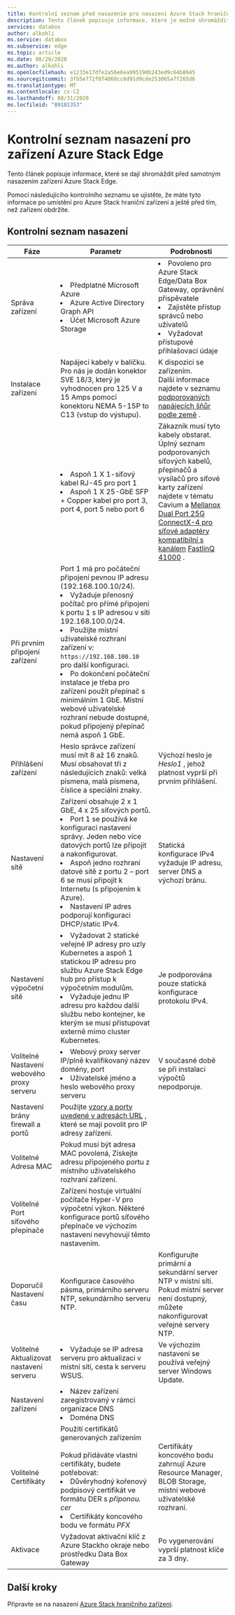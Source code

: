 ```yaml
---
title: Kontrolní seznam před nasazením pro nasazení Azure Stack hraniční zařízení | Microsoft Docs
description: Tento článek popisuje informace, které je možné shromáždit před nasazením Azure Stack hraničního zařízení.
services: databox
author: alkohli
ms.service: databox
ms.subservice: edge
ms.topic: article
ms.date: 08/29/2020
ms.author: alkohli
ms.openlocfilehash: e1233e17dfe2a56e6ea995190b243ed9c64b8945
ms.sourcegitcommit: 3fb5e772f8f4068cc6d91d9cde253065a7f265d6
ms.translationtype: MT
ms.contentlocale: cs-CZ
ms.lasthandoff: 08/31/2020
ms.locfileid: "89181353"
---
```

# <a name="deployment-checklist-for-your-azure-stack-edge-device"></a>Kontrolní seznam nasazení pro zařízení Azure Stack Edge  

Tento článek popisuje informace, které se dají shromáždit před samotným nasazením zařízení Azure Stack Edge. 

Pomocí následujícího kontrolního seznamu se ujistěte, že máte tyto informace po umístění pro Azure Stack hraniční zařízení a ještě před tím, než zařízení obdržíte. 

## <a name="deployment-checklist"></a>Kontrolní seznam nasazení 

| Fáze                             | Parametr                                                                                                                                                                                                                           | Podrobnosti                                                                                                           |
|-----------------------------------|-------------------------------------------------------------------------------------------------------------------------------------------------------------------------------------------------------------------------------------|-------------------------------------------------------------------------------------------------------------------|
| Správa zařízení               | <li>Předplatné Microsoft Azure</li><li>Azure Active Directory Graph API</li><li>Účet Microsoft Azure Storage</li>|<li>Povoleno pro Azure Stack Edge/Data Box Gateway, oprávnění přispěvatele</li><li>Zajistěte přístup správců nebo uživatelů</li><li>Vyžadovat přístupové přihlašovací údaje</li> |
| Instalace zařízení               | Napájecí kabely v balíčku. <br>Pro nás je dodán konektor SVE 18/3, který je vyhodnocen pro 125 V a 15 Amps pomocí konektoru NEMA 5-15P to C13 (vstup do výstupu).                                                                                                                                                                                                          | K dispozici se zařízením.<br>Další informace najdete v seznamu [podporovaných napájecích šňůr podle země](azure-stack-edge-technical-specifications-power-cords-regional.md) .                                                                                        |
|                                   | <li>Aspoň 1 X 1-síťový kabel RJ-45 pro port 1  </li><li> Aspoň 1 X 25-GbE SFP + Copper kabel pro port 3, port 4, port 5 nebo port 6</li>| Zákazník musí tyto kabely obstarat.<br>Úplný seznam podporovaných síťových kabelů, přepínačů a vysílačů pro síťové karty zařízení najdete v tématu Cavium a [Mellanox Dual Port 25G ConnectX-4 pro síťové adaptéry kompatibilní s kanálem](https://docs.mellanox.com/display/ConnectX4LxFirmwarev14271016/Firmware+Compatible+Products) [FastlinQ 41000](https://www.marvell.com/documents/xalflardzafh32cfvi0z/) .| 
| Při prvním připojení zařízení      | Port 1 má pro počáteční připojení pevnou IP adresu (192.168.100.10/24). <li>Vyžaduje přenosný počítač pro přímé připojení k portu 1 s IP adresou v síti 192.168.100.0/24.</li><li> Použijte místní uživatelské rozhraní zařízení v: `https://192.168.100.10` pro další konfiguraci.</li><li> Po dokončení počáteční instalace je třeba pro zařízení použít přepínač s minimálním 1 GbE. Místní webové uživatelské rozhraní nebude dostupné, pokud připojený přepínač nemá aspoň 1 GbE.</li>|                                                                                                                   |
| Přihlášení zařízení                      | Heslo správce zařízení musí mít 8 až 16 znaků. <br>Musí obsahovat tři z následujících znaků: velká písmena, malá písmena, číslice a speciální znaky.                                            | Výchozí heslo je *Heslo1* , jehož platnost vyprší při prvním přihlášení.                                                     |
| Nastavení sítě                  | Zařízení obsahuje 2 x 1 GbE, 4 x 25 síťových portů. <li>Port 1 se používá ke konfiguraci nastavení správy. Jeden nebo více datových portů lze připojit a nakonfigurovat. </li><li> Aspoň jedno rozhraní datové sítě z portu 2 – port 6 se musí připojit k Internetu (s připojením k Azure).</li><li> Nastavení IP adres podporují konfiguraci DHCP/static IPv4. | Statická konfigurace IPv4 vyžaduje IP adresu, server DNS a výchozí bránu.                                                                                                                  |
| Nastavení výpočetní sítě     | <li>Vyžadovat 2 statické veřejné IP adresy pro uzly Kubernetes a aspoň 1 statickou IP adresu pro službu Azure Stack Edge hub pro přístup k výpočetním modulům.</li><li>Vyžaduje jednu IP adresu pro každou další službu nebo kontejner, ke kterým se musí přistupovat externě mimo cluster Kubernetes.</li>                                                                                                                       | Je podporována pouze statická konfigurace protokolu IPv4.                                                                      |
| Volitelné Nastavení webového proxy serveru     | <li>Webový proxy server IP/plně kvalifikovaný název domény, port </li><li>Uživatelské jméno a heslo webového proxy serveru</li>                                                                                                                                                                                                    | V současné době se při instalaci výpočtů nepodporuje.                                                                     |
| Nastavení brány firewall a portů        | Použijte [vzory a porty uvedené v adresách URL](azure-stack-edge-system-requirements.md#networking-port-requirements) , které se mají povolit pro IP adresy zařízení.                                                                                                                                                  |                                                                                                                   |
| Volitelné Adresa MAC            | Pokud musí být adresa MAC povolená, Získejte adresu připojeného portu z místního uživatelského rozhraní zařízení. |                                                                                                                   |
| Volitelné Port síťového přepínače    | Zařízení hostuje virtuální počítače Hyper-V pro výpočetní výkon. Některé konfigurace portů síťového přepínače ve výchozím nastavení nevyhovují těmto nastavením.                                                                                                        |                                                                                                                   |
| Doporučil Nastavení času       | Konfigurace časového pásma, primárního serveru NTP, sekundárního serveru NTP.                                                                                                                                                                    | Konfigurujte primární a sekundární server NTP v místní síti.<br>Pokud místní server není dostupný, můžete nakonfigurovat veřejné servery NTP.                                                    |
| Volitelné Aktualizovat nastavení serveru | <li>Vyžaduje se IP adresa serveru pro aktualizaci v místní síti, cesta k serveru WSUS. </li> | Ve výchozím nastavení se používá veřejný server Windows Update.|
| Nastavení zařízení                   | <li>Název zařízení zaregistrovaný v rámci organizace DNS </li><li>Doména DNS</li> |                                                                                                                   |
| Volitelné Certifikáty                      | Použití certifikátů generovaných zařízením <br><br> Pokud přidáváte vlastní certifikáty, budete potřebovat: <li>Důvěryhodný kořenový podpisový certifikát ve formátu DER s *příponou. cer* </li><li>Certifikáty koncového bodu ve formátu *PFX*</li>|Certifikáty koncového bodu zahrnují Azure Resource Manager, BLOB Storage, místní webové uživatelské rozhraní.                                                                                                                   |
| Aktivace                        | Vyžadovat aktivační klíč z Azure Stackho okraje nebo prostředku Data Box Gateway                                                                                                                                                       | Po vygenerování vyprší platnost klíče za 3 dny.                                                                        |


## <a name="next-steps"></a>Další kroky

Připravte se na nasazení [Azure Stack hraničního zařízení](azure-stack-edge-gpu-deploy-prep.md).



